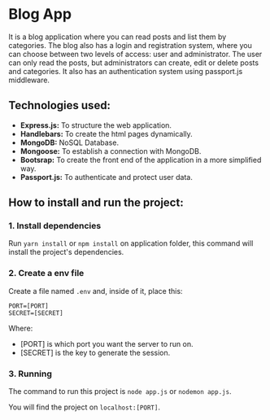 <h1>Blog App</h1>
It is a blog application where you can read posts and list them by categories.
The blog also has a login and registration system, where you can choose between two levels of access: user and administrator.
The user can only read the posts, but administrators can create, edit or delete posts and categories.
It also has an authentication system using passport.js middleware.

<h2>Technologies used:</h2>
<ul>
  <li><b>Express.js:</b> To structure the web application.</li>
  <li><b>Handlebars:</b> To create the html pages dynamically.</li>
  <li><b>MongoDB:</b> NoSQL Database.</li>
  <li><b>Mongoose:</b> To establish a connection with MongoDB.</li>
  <li><b>Bootsrap:</b> To create the front end of the application in a more simplified way.</li>
  <li><b>Passport.js:</b> To authenticate and protect user data.</li>
</ul>

<h2>How to install and run the project:</h2>
<h3>1. Install dependencies</h3>
<p>Run <code>yarn install</code> or <code>npm install</code> on application folder, this command will install the project's dependencies.</p>

<h3>2. Create a env file</h3>
<p>Create a file named <code>.env</code> and, inside of it, place this:</p>
  
    PORT=[PORT]
    SECRET=[SECRET]
  
<p>Where:</p>
  
<ul>
    <li>[PORT] is which port you want the server to run on.</li>
    <li>[SECRET] is the key to generate the session.</li>
</ul>
  
<h3>3. Running</h3>
<p>The command to run this project is <code>node app.js</code> or <code>nodemon app.js</code>.</p>
<p>You will find the project on <code>localhost:[PORT]</code>.</p>
